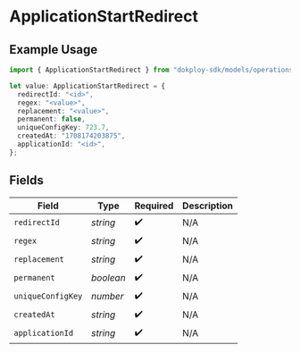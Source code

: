 # ApplicationStartRedirect

## Example Usage

```typescript
import { ApplicationStartRedirect } from "dokploy-sdk/models/operations";

let value: ApplicationStartRedirect = {
  redirectId: "<id>",
  regex: "<value>",
  replacement: "<value>",
  permanent: false,
  uniqueConfigKey: 723.7,
  createdAt: "1708174203875",
  applicationId: "<id>",
};
```

## Fields

| Field              | Type               | Required           | Description        |
| ------------------ | ------------------ | ------------------ | ------------------ |
| `redirectId`       | *string*           | :heavy_check_mark: | N/A                |
| `regex`            | *string*           | :heavy_check_mark: | N/A                |
| `replacement`      | *string*           | :heavy_check_mark: | N/A                |
| `permanent`        | *boolean*          | :heavy_check_mark: | N/A                |
| `uniqueConfigKey`  | *number*           | :heavy_check_mark: | N/A                |
| `createdAt`        | *string*           | :heavy_check_mark: | N/A                |
| `applicationId`    | *string*           | :heavy_check_mark: | N/A                |